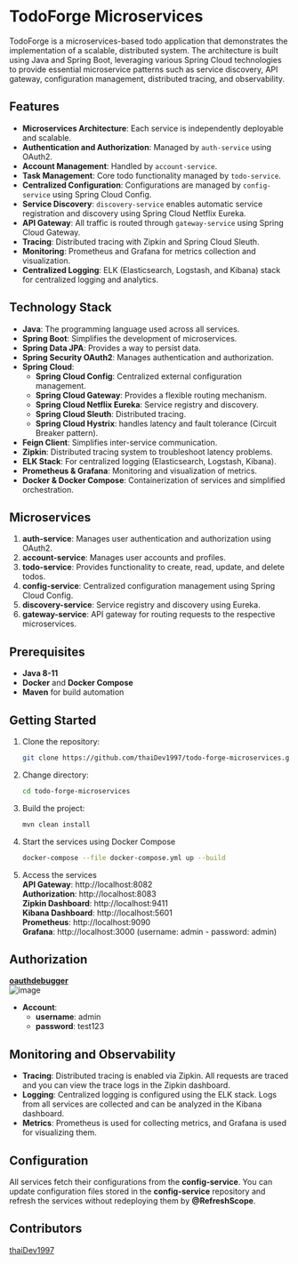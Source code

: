 # TodoForge Microservices

TodoForge is a microservices-based todo application that demonstrates the implementation of a scalable, distributed system. The architecture is built using Java and Spring Boot, leveraging various Spring Cloud technologies to provide essential microservice patterns such as service discovery, API gateway, configuration management, distributed tracing, and observability.

## Features
- **Microservices Architecture**: Each service is independently deployable and scalable.
- **Authentication and Authorization**: Managed by `auth-service` using OAuth2.
- **Account Management**: Handled by `account-service`.
- **Task Management**: Core todo functionality managed by `todo-service`.
- **Centralized Configuration**: Configurations are managed by `config-service` using Spring Cloud Config.
- **Service Discovery**: `discovery-service` enables automatic service registration and discovery using Spring Cloud Netflix Eureka.
- **API Gateway**: All traffic is routed through `gateway-service` using Spring Cloud Gateway.
- **Tracing**: Distributed tracing with Zipkin and Spring Cloud Sleuth.
- **Monitoring**: Prometheus and Grafana for metrics collection and visualization.
- **Centralized Logging**: ELK (Elasticsearch, Logstash, and Kibana) stack for centralized logging and analytics.

## Technology Stack

- **Java**: The programming language used across all services.
- **Spring Boot**: Simplifies the development of microservices.
- **Spring Data JPA**: Provides a way to persist data.
- **Spring Security OAuth2**: Manages authentication and authorization.
- **Spring Cloud**: 
  - **Spring Cloud Config**: Centralized external configuration management.
  - **Spring Cloud Gateway**: Provides a flexible routing mechanism.
  - **Spring Cloud Netflix Eureka**: Service registry and discovery.
  - **Spring Cloud Sleuth**: Distributed tracing.
  - **Spring Cloud Hystrix**: handles latency and fault tolerance (Circuit Breaker pattern).
- **Feign Client**: Simplifies inter-service communication.
- **Zipkin**: Distributed tracing system to troubleshoot latency problems.
- **ELK Stack**: For centralized logging (Elasticsearch, Logstash, Kibana).
- **Prometheus & Grafana**: Monitoring and visualization of metrics.
- **Docker & Docker Compose**: Containerization of services and simplified orchestration.

## Microservices

1. **auth-service**: Manages user authentication and authorization using OAuth2.
2. **account-service**: Manages user accounts and profiles.
3. **todo-service**: Provides functionality to create, read, update, and delete todos.
4. **config-service**: Centralized configuration management using Spring Cloud Config.
5. **discovery-service**: Service registry and discovery using Eureka.
6. **gateway-service**: API gateway for routing requests to the respective microservices.

## Prerequisites

- **Java 8-11**
- **Docker** and **Docker Compose**
- **Maven** for build automation

## Getting Started

1. Clone the repository:
   ```bash
   git clone https://github.com/thaiDev1997/todo-forge-microservices.git
2. Change directory:
   ```bash
   cd todo-forge-microservices
3. Build the project:
   ```bash
   mvn clean install
4. Start the services using Docker Compose
   ```bash
   docker-compose --file docker-compose.yml up --build
5. Access the services
 <br />**API Gateway**: http://localhost:8082
 <br />**Authorization**: http://localhost:8083
 <br />**Zipkin Dashboard**: http://localhost:9411
 <br />**Kibana Dashboard**: http://localhost:5601
 <br />**Prometheus**: http://localhost:9090
 <br />**Grafana**: http://localhost:3000 (username: admin - password: admin)

## Authorization
**[oauthdebugger](https://oauthdebugger.com/)**
<br />![image](https://github.com/user-attachments/assets/7e99a89d-b9da-4c4b-ab95-52d0c87eb3d4)
- **Account**:
    - **username**: admin
    - **password**: test123

## Monitoring and Observability
- **Tracing**: Distributed tracing is enabled via Zipkin. All requests are traced and you can view the trace logs in the Zipkin dashboard.
- **Logging**: Centralized logging is configured using the ELK stack. Logs from all services are collected and can be analyzed in the Kibana dashboard.
- **Metrics**: Prometheus is used for collecting metrics, and Grafana is used for visualizing them.

## Configuration
All services fetch their configurations from the **config-service**. You can update configuration files stored in the **config-service** repository and refresh the services without redeploying them by **@RefreshScope**.

## Contributors
[thaiDev1997](https://github.com/thaiDev1997)
